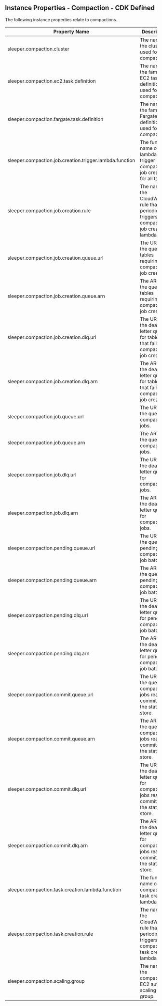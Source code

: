 ## Instance Properties - Compaction - CDK Defined

The following instance properties relate to compactions.

| Property Name                                           | Description                                                                                     |
|---------------------------------------------------------|-------------------------------------------------------------------------------------------------|
| sleeper.compaction.cluster                              | The name of the cluster used for compactions.                                                   |
| sleeper.compaction.ec2.task.definition                  | The name of the family of EC2 task definitions used for compactions.                            |
| sleeper.compaction.fargate.task.definition              | The name of the family of Fargate task definitions used for compactions.                        |
| sleeper.compaction.job.creation.trigger.lambda.function | The function name of the lambda to trigger compaction job creation for all tables.              |
| sleeper.compaction.job.creation.rule                    | The name of the CloudWatch rule that periodically triggers the compaction job creation lambda.  |
| sleeper.compaction.job.creation.queue.url               | The URL of the queue for tables requiring compaction job creation.                              |
| sleeper.compaction.job.creation.queue.arn               | The ARN of the queue for tables requiring compaction job creation.                              |
| sleeper.compaction.job.creation.dlq.url                 | The URL of the dead letter queue for tables that failed compaction job creation.                |
| sleeper.compaction.job.creation.dlq.arn                 | The ARN of the dead letter queue for tables that failed compaction job creation.                |
| sleeper.compaction.job.queue.url                        | The URL of the queue for compaction jobs.                                                       |
| sleeper.compaction.job.queue.arn                        | The ARN of the queue for compaction jobs.                                                       |
| sleeper.compaction.job.dlq.url                          | The URL of the dead letter queue for compaction jobs.                                           |
| sleeper.compaction.job.dlq.arn                          | The ARN of the dead letter queue for compaction jobs.                                           |
| sleeper.compaction.pending.queue.url                    | The URL of the queue for pending compaction job batches.                                        |
| sleeper.compaction.pending.queue.arn                    | The ARN of the queue for pending compaction job batches.                                        |
| sleeper.compaction.pending.dlq.url                      | The URL of the dead letter queue for pending compaction job batches.                            |
| sleeper.compaction.pending.dlq.arn                      | The ARN of the dead letter queue for pending compaction job batches.                            |
| sleeper.compaction.commit.queue.url                     | The URL of the queue for compaction jobs ready to commit to the state store.                    |
| sleeper.compaction.commit.queue.arn                     | The ARN of the queue for compaction jobs ready to commit to the state store.                    |
| sleeper.compaction.commit.dlq.url                       | The URL of the dead letter queue for compaction jobs ready to commit to the state store.        |
| sleeper.compaction.commit.dlq.arn                       | The ARN of the dead letter queue for compaction jobs ready to commit to the state store.        |
| sleeper.compaction.task.creation.lambda.function        | The function name of the compaction task creation lambda.                                       |
| sleeper.compaction.task.creation.rule                   | The name of the CloudWatch rule that periodically triggers the compaction task creation lambda. |
| sleeper.compaction.scaling.group                        | The name of the compaction EC2 auto scaling group.                                              |
